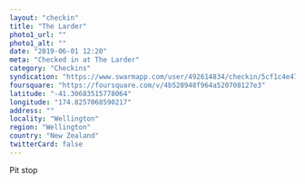```yaml
---
layout: "checkin"
title: "The Larder"
photo1_url: ""
photo1_alt: ""
date: "2019-06-01 12:20"
meta: "Checked in at The Larder"
category: "Checkins"
syndication: "https://www.swarmapp.com/user/492614834/checkin/5cf1c4e473fe25002c522fcf"
foursquare: "https://foursquare.com/v/4b528948f964a520708127e3"
latitude: "-41.30683515778064"
longitude: "174.8257068590217"
address: ""
locality: "Wellington"
region: "Wellington"
country: "New Zealand"
twitterCard: false
---
```

Pit stop
